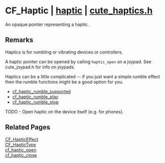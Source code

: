 # CF_Haptic | [haptic](https://github.com/RandyGaul/cute_framework/blob/master/docs/haptic_readme.md) | [cute_haptics.h](https://github.com/RandyGaul/cute_framework/blob/master/include/cute_haptics.h)

An opaque pointer representing a haptic.

## Remarks

Haptics is for rumbling or vibrating devices or controllers.

A haptic pointer can be opened by calling `haptic_open` on a joypad. See cute_joypad.h for info on joypads.

Haptics can be a little complicated -- if you just want a simple rumble effect then the rumble functions might be a good option for you.
- [cf_haptic_rumble_supported](https://github.com/RandyGaul/cute_framework/blob/master/docs/haptic/cf_haptic_rumble_supported.md)
- [cf_haptic_rumble_play](https://github.com/RandyGaul/cute_framework/blob/master/docs/haptic/cf_haptic_rumble_play.md)
- [cf_haptic_rumble_stop](https://github.com/RandyGaul/cute_framework/blob/master/docs/haptic/cf_haptic_rumble_stop.md)

TODO - Open haptic on the device itself (e.g. for phones).

## Related Pages

[CF_HapticEffect](https://github.com/RandyGaul/cute_framework/blob/master/docs/haptic/cf_hapticeffect.md)  
[CF_HapticType](https://github.com/RandyGaul/cute_framework/blob/master/docs/haptic/cf_haptictype.md)  
[cf_haptic_open](https://github.com/RandyGaul/cute_framework/blob/master/docs/haptic/cf_haptic_open.md)  
[cf_haptic_close](https://github.com/RandyGaul/cute_framework/blob/master/docs/haptic/cf_haptic_close.md)  
